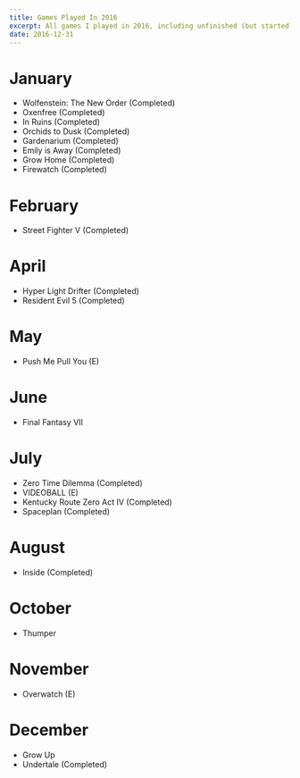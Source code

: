 ```yaml
---
title: Games Played In 2016
excerpt: All games I played in 2016, including unfinished (but started)
date: 2016-12-31
---
```


# January
- Wolfenstein: The New Order (Completed)
- Oxenfree (Completed)
- In Ruins (Completed)
- Orchids to Dusk (Completed)
- Gardenarium (Completed)
- Emily is Away (Completed)
- Grow Home (Completed)
- Firewatch (Completed)

# February
- Street Fighter V (Completed)

# April
- Hyper Light Drifter (Completed)
- Resident Evil 5 (Completed)

# May
- Push Me Pull You (E)

# June
- Final Fantasy VII

# July
- Zero Time Dilemma (Completed)
- VIDEOBALL (E)
- Kentucky Route Zero Act IV (Completed)
- Spaceplan (Completed)

# August
- Inside (Completed)

# October
- Thumper

# November
- Overwatch (E)

# December
- Grow Up
- Undertale (Completed)